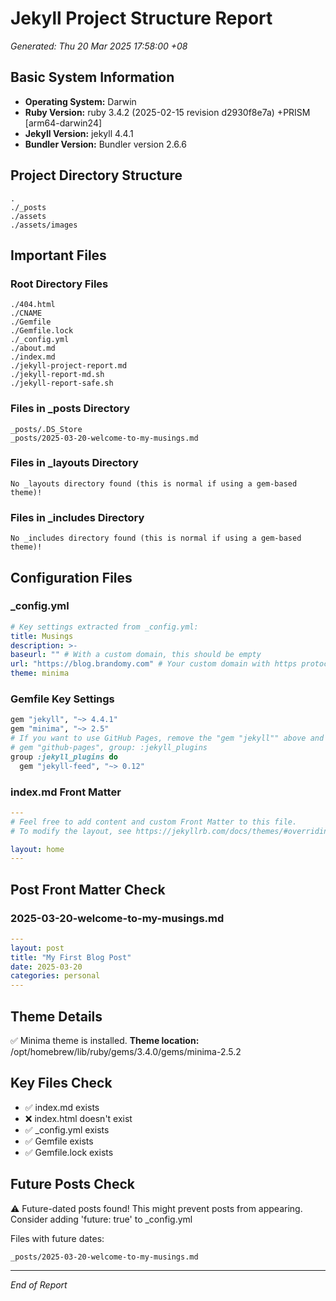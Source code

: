 # Jekyll Project Structure Report
*Generated: Thu 20 Mar 2025 17:58:00 +08*

## Basic System Information
- **Operating System:** Darwin
- **Ruby Version:** ruby 3.4.2 (2025-02-15 revision d2930f8e7a) +PRISM [arm64-darwin24]
- **Jekyll Version:** jekyll 4.4.1
- **Bundler Version:** Bundler version 2.6.6

## Project Directory Structure
```
.
./_posts
./assets
./assets/images
```

## Important Files
### Root Directory Files
```
./404.html
./CNAME
./Gemfile
./Gemfile.lock
./_config.yml
./about.md
./index.md
./jekyll-project-report.md
./jekyll-report-md.sh
./jekyll-report-safe.sh
```

### Files in _posts Directory
```
_posts/.DS_Store
_posts/2025-03-20-welcome-to-my-musings.md
```

### Files in _layouts Directory
```
No _layouts directory found (this is normal if using a gem-based theme)!
```

### Files in _includes Directory
```
No _includes directory found (this is normal if using a gem-based theme)!
```

## Configuration Files
### _config.yml
```yaml
# Key settings extracted from _config.yml:
title: Musings
description: >- 
baseurl: "" # With a custom domain, this should be empty
url: "https://blog.brandomy.com" # Your custom domain with https protocol
theme: minima
```

### Gemfile Key Settings
```ruby
gem "jekyll", "~> 4.4.1"
gem "minima", "~> 2.5"
# If you want to use GitHub Pages, remove the "gem "jekyll"" above and
# gem "github-pages", group: :jekyll_plugins
group :jekyll_plugins do
  gem "jekyll-feed", "~> 0.12"
```

### index.md Front Matter
```yaml
---
# Feel free to add content and custom Front Matter to this file.
# To modify the layout, see https://jekyllrb.com/docs/themes/#overriding-theme-defaults

layout: home
---
```

## Post Front Matter Check
### 2025-03-20-welcome-to-my-musings.md
```yaml
---
layout: post
title: "My First Blog Post"
date: 2025-03-20
categories: personal
---
```

## Theme Details
✅ Minima theme is installed.
**Theme location:** /opt/homebrew/lib/ruby/gems/3.4.0/gems/minima-2.5.2

## Key Files Check
- ✅ index.md exists
- ❌ index.html doesn't exist
- ✅ _config.yml exists
- ✅ Gemfile exists
- ✅ Gemfile.lock exists

## Future Posts Check
⚠️ Future-dated posts found! This might prevent posts from appearing.
Consider adding 'future: true' to _config.yml

Files with future dates:
```
_posts/2025-03-20-welcome-to-my-musings.md
```

---
*End of Report*
